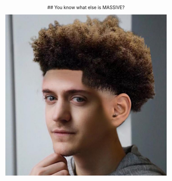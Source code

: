 <p align="center">
## You know what else is MASSIVE?
</p>

<img src="docs/assets/low_taper_fade.jpg">
